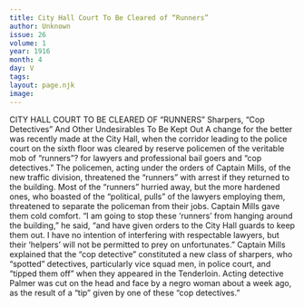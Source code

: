 ```yaml
---
title: City Hall Court To Be Cleared of “Runners”
author: Unknown
issue: 26
volume: 1
year: 1916
month: 4
day: V
tags:
layout: page.njk
image:
---
```

CITY HALL COURT TO BE CLEARED OF “RUNNERS”    Sharpers, “Cop Detectives” And Other Undesirables To Be Kept Out    A change for the better was recently made at the City Hall, when the corridor leading to the police court on the sixth floor was cleared by reserve policemen of the veritable mob of “runners”? for lawyers and professional bail goers and “cop detectives.”       The policemen, acting under the orders of Captain Mills, of the new traffic division, threatened the “runners” with arrest if they returned to the building. Most of the “runners” hurried away, but the more hardened ones, who boasted of the “political, pulls” of the lawyers employing them, threatened to separate the policeman from their jobs. Captain Mills gave them cold comfort.       “I am going to stop these ‘runners’ from hanging around the building,” he said, “and have given orders to the City Hall guards to keep them out. I have no intention of interfering with respectable lawyers, but their ‘helpers’ will not be permitted to prey on unfortunates.”       Captain Mills explained that the “cop detective” constituted a new class of sharpers, who “spotted” detectives, particularly vice squad men, in police court, and “tipped them off” when they appeared in the Tenderloin.       Acting detective Palmer was cut on the head and face by a negro woman about a week ago, as the result of a “tip” given by one of these “cop detectives.” 


